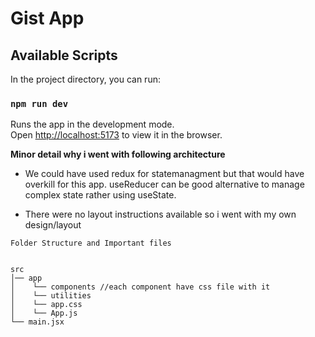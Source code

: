 # Gist App

## Available Scripts

In the project directory, you can run:

### `npm run dev`

Runs the app in the development mode.\
Open [http://localhost:5173](http://localhost:5173/) to view it in the browser. 


**Minor detail why i went with following architecture**

- We could have used redux for statemanagment but that would have overkill for this app. useReducer can be good alternative to manage complex state rather using useState.

- There were no layout instructions available so i went with my own design/layout

`Folder Structure and Important files`

```

src
│── app
│    └── components //each component have css file with it
│    └── utilities
│    └── app.css
│    └── App.js
└── main.jsx
```
